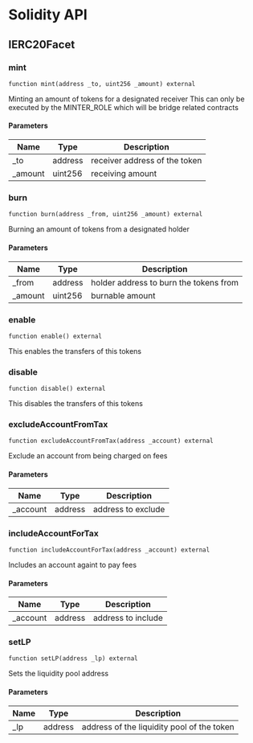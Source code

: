# Solidity API

## IERC20Facet

### mint

```solidity
function mint(address _to, uint256 _amount) external
```

Minting an amount of tokens for a designated receiver
This can only be executed by the MINTER_ROLE which will be bridge related contracts

#### Parameters

| Name | Type | Description |
| ---- | ---- | ----------- |
| _to | address | receiver address of the token |
| _amount | uint256 | receiving amount |

### burn

```solidity
function burn(address _from, uint256 _amount) external
```

Burning an amount of tokens from a designated holder

#### Parameters

| Name | Type | Description |
| ---- | ---- | ----------- |
| _from | address | holder address to burn the tokens from |
| _amount | uint256 | burnable amount |

### enable

```solidity
function enable() external
```

This enables the transfers of this tokens

### disable

```solidity
function disable() external
```

This disables the transfers of this tokens

### excludeAccountFromTax

```solidity
function excludeAccountFromTax(address _account) external
```

Exclude an account from being charged on fees

#### Parameters

| Name | Type | Description |
| ---- | ---- | ----------- |
| _account | address | address to exclude |

### includeAccountForTax

```solidity
function includeAccountForTax(address _account) external
```

Includes an account againt to pay fees

#### Parameters

| Name | Type | Description |
| ---- | ---- | ----------- |
| _account | address | address to include |

### setLP

```solidity
function setLP(address _lp) external
```

Sets the liquidity pool address

#### Parameters

| Name | Type | Description |
| ---- | ---- | ----------- |
| _lp | address | address of the liquidity pool of the token |

